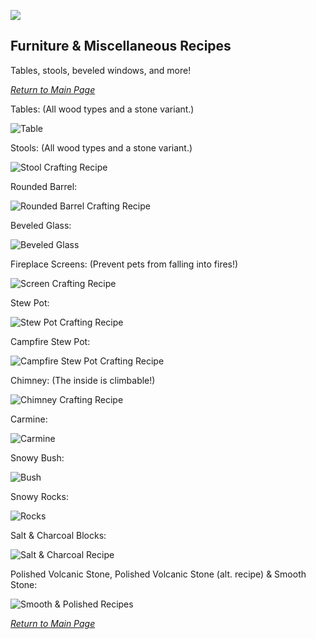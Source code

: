 ![](https://github.com/l1nkl3/ValleyCraft/blob/gh-pages/wiki-images/banner_furniture.png)

## Furniture & Miscellaneous Recipes

Tables, stools, beveled windows, and more!

_[Return to Main Page](https://github.com/l1nkl3/ValleyCraft/blob/gh-pages/docs/index.md)_

Tables: (All wood types and a stone variant.)

![Table](https://github.com/l1nkl3/ValleyCraft/blob/gh-pages/wiki-images/table.png)

Stools: (All wood types and a stone variant.)

![Stool Crafting Recipe](https://github.com/l1nkl3/ValleyCraft/blob/gh-pages/wiki-images/stool.png)

Rounded Barrel:

![Rounded Barrel Crafting Recipe](https://github.com/l1nkl3/ValleyCraft/blob/gh-pages/wiki-images/rounded_barrel.png)

Beveled Glass:

![Beveled Glass](https://github.com/l1nkl3/ValleyCraft/blob/gh-pages/wiki-images/beveled_glass.png)

Fireplace Screens: (Prevent pets from falling into fires!)

![Screen Crafting Recipe](https://github.com/l1nkl3/ValleyCraft/blob/gh-pages/wiki-images/screen.png)

Stew Pot:

![Stew Pot Crafting Recipe](https://github.com/l1nkl3/ValleyCraft/blob/gh-pages/wiki-images/stew_pot.png)

Campfire Stew Pot:

![Campfire Stew Pot Crafting Recipe](https://github.com/l1nkl3/ValleyCraft/blob/gh-pages/wiki-images/campfirestewpot.png)

Chimney: (The inside is climbable!)

![Chimney Crafting Recipe](https://github.com/l1nkl3/ValleyCraft/blob/gh-pages/wiki-images/chimney.png)

Carmine:

![Carmine](https://github.com/l1nkl3/ValleyCraft/blob/gh-pages/wiki-images/carmine.png)

Snowy Bush:

![Bush](https://github.com/l1nkl3/ValleyCraft/blob/gh-pages/wiki-images/snowybush.png)

Snowy Rocks:

![Rocks](https://github.com/l1nkl3/ValleyCraft/blob/gh-pages/wiki-images/snowyrocks.png)

Salt & Charcoal Blocks:

![Salt & Charcoal Recipe](https://github.com/l1nkl3/ValleyCraft/blob/gh-pages/wiki-images/blocks.png)

Polished Volcanic Stone, Polished Volcanic Stone (alt. recipe) & Smooth Stone:

![Smooth & Polished Recipes](https://github.com/l1nkl3/ValleyCraft/blob/gh-pages/wiki-images/cutting.png)

_[Return to Main Page](https://github.com/l1nkl3/ValleyCraft/blob/gh-pages/docs/index.md)_
